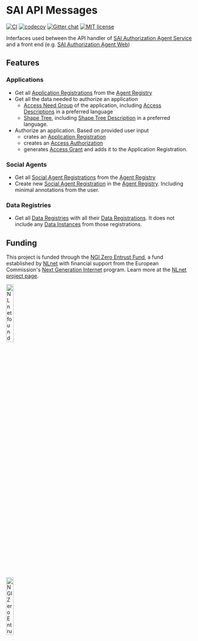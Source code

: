 # SAI API Messages

[![CI](https://github.com/janeirodigital/sai-impl-service/actions/workflows/ci.yml/badge.svg)](https://github.com/janeirodigital/sai-impl-service/actions/workflows/ci.yml)
[![codecov](https://codecov.io/gh/janeirodigital/sai-impl-service/branch/main/graph/badge.svg?flag=api-messages)](https://codecov.io/gh/janeirodigital/sai-impl-service/tree/main/packages/api-messages)
[![Gitter chat](https://badges.gitter.im/gitterHQ/gitter.png)](https://gitter.im/solid/data-interoperability-panel)
[![MIT license](https://img.shields.io/github/license/janeirodigital/sai-impl-service)](https://github.com/janeirodigital/sai-impl-service/blob/main/LICENSE)

Interfaces used between the API handler of [SAI Authorization Agent Service](https://github.com/janeirodigital/sai-impl-service/tree/main/packages/service)
and a front end (e.g. [SAI Authorization Agent Web](https://github.com/janeirodigital/sai-impl-web))

## Features

### Applications

- Get all [Application Registrations](https://solid.github.io/data-interoperability-panel/specification/#application-registration) from the [Agent Registry](https://solid.github.io/data-interoperability-panel/specification/#ar-registry)
- Get all the data needed to authorize an application
  - [Access Need Group](https://solid.github.io/data-interoperability-panel/specification/#access-need-group) of the application, including [Access Descriptions](https://solid.github.io/data-interoperability-panel/specification/#access-descriptions) in a preferred language
  - [Shape Tree](https://shapetrees.org/TR/specification/), including [Shape Tree Description](https://shapetrees.org/TR/specification/#descriptions) in a preferred language.
- Authorize an application. Based on provided user input
  - crates an [Application Registration](https://solid.github.io/data-interoperability-panel/specification/#application-registration)
  - creates an [Access Authorization](https://solid.github.io/data-interoperability-panel/specification/#access-authorization)
  - generates [Access Grant](https://solid.github.io/data-interoperability-panel/specification/#access-grant) and adds it to the Application Registration.

### Social Agents

- Get all [Social Agent Registrations](https://solid.github.io/data-interoperability-panel/specification/#social-agent-registration) from the [Agent Registry](https://solid.github.io/data-interoperability-panel/specification/#ar-registry)
- Create new [Social Agent Registration](https://solid.github.io/data-interoperability-panel/specification/#social-agent-registration) in the [Agent Registry](https://solid.github.io/data-interoperability-panel/specification/#ar-registry). Including minimal annotations from the user.

### Data Registries

- Get all [Data Registries](https://solid.github.io/data-interoperability-panel/specification/#data-registry) with all their [Data Registrations](https://solid.github.io/data-interoperability-panel/specification/#data-registration). It does not include any [Data Instances](https://solid.github.io/data-interoperability-panel/specification/#data-instance) from those registrations.

## Funding

This project is funded through the [NGI Zero Entrust Fund](https://nlnet.nl/entrust), a fund established by [NLnet](https://nlnet.nl) with financial support from the European Commission's [Next Generation Internet](https://ngi.eu) program. Learn more at the [NLnet project page](https://nlnet.nl/project/SolidInterop3).

[<img src="https://nlnet.nl/logo/banner.png" alt="NLnet foundation logo" width="20%" />](https://nlnet.nl)

[<img src="https://nlnet.nl/image/logos/NGI0Entrust_tag.svg" alt="NGI Zero Entrust Logo" width="20%" />](https://nlnet.nl/entrust)

